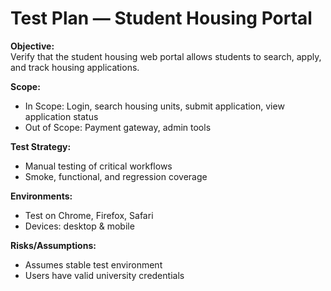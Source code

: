 # Test Plan — Student Housing Portal

**Objective:**  
Verify that the student housing web portal allows students to search, apply, and track housing applications.

**Scope:**  
- In Scope: Login, search housing units, submit application, view application status  
- Out of Scope: Payment gateway, admin tools  

**Test Strategy:**  
- Manual testing of critical workflows  
- Smoke, functional, and regression coverage  

**Environments:**  
- Test on Chrome, Firefox, Safari  
- Devices: desktop & mobile  

**Risks/Assumptions:**  
- Assumes stable test environment  
- Users have valid university credentials  

